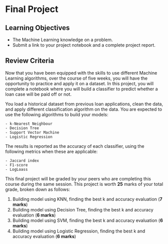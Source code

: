 # Final Project

## Learning Objectives
- The Machine Learning knowledge on a problem.
- Submit a link to your project notebook and a complete project report.

## Review Criteria

Now that you have been equipped with the skills to use different Machine Learning algorithms, over the course of five weeks, you will have the opportunity to practice and apply it on a dataset. In this project, you will complete a notebook where you will build a classifier to predict whether a loan case will be paid off or not. 

You load a historical dataset from previous loan applications, clean the data, and apply different classification algorithm on the data. You are expected to use the following algorithms to build your models:

    - k-Nearest Neighbour
    - Decision Tree
    - Support Vector Machine
    - Logistic Regression

The results is reported as the accuracy of each classifier, using the following metrics when these are applicable:

    - Jaccard index
    - F1-score
    - LogLoass

This final project will be graded by your peers who are completing this course during the same session. This project is worth **25** marks of your total grade, broken down as follows:

1. Building model using KNN, finding the best k and accuracy evaluation (**7 marks**)
2. Building model using Decision Tree, finding the best k and accuracy evaluation (**6 marks**)
3. Building model using SVM, finding the best k and accuracy evaluation (**6 marks**)
4. Building model using Logistic Regression, finding the best k and accuracy evaluation (**6 marks**)